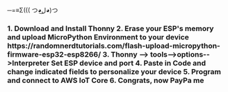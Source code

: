 ─=≡Σ((( つ◕ل͜◕)つ

<h3>
1.   Download and Install Thonny
2.   Erase your ESP's memory and upload MicroPython Environment to your device https://randomnerdtutorials.com/flash-upload-micropython-firmware-esp32-esp8266/
3.   Thonny --> tools-->options-->Interpreter  Set ESP device and port
4.   Paste in Code and change indicated fields to personalize your device
5.   Program and connect to AWS IoT Core
6.   Congrats, now PayPa me</h3>
